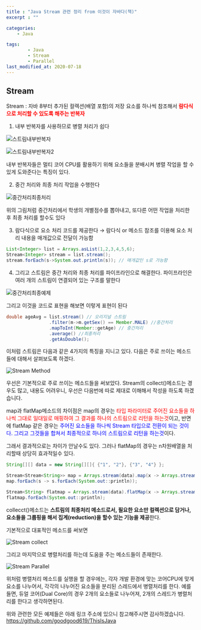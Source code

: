 ```yaml
---
title : "Java Stream 관련 정리 from 이것이 자바다(책)"
excerpt : ""

categories:
    - Java

tags:
        - Java
        - Stream
        - Parallel
last_modified_at: 2020-07-18
---
```


## Stream

Stream : 자바 8부터 추가된 컬렉션(배열 포함)의 저장 요소를 하나씩 참조해서 <span style = "color:red">**람다식으로 처리할 수 있도록 해주는 반복자**</span>

1. 내부 반복자를 사용하므로 병렬 처리가 쉽다

![스트림내부반복자](/assets/스트림내부반복자.png)

![스트림내부반복자2](/assets/스트림내부반복자2.png)

내부 반복자들은 멀티 코어 CPU를 활용하기 위해 요소들을 분배시켜 병렬 작업을 할 수있게 도와준다는 특징이 있다.

2.  중간 처리와 최종 처리 작업을 수행한다

![중간처리최종처리](/assets/중간처리최종처리.png)

위의 그림처럼 중간처리에서 학생의 개별점수를 뽑아내고, 또다른 어떤 작업을 처리한 후 최종 처리를 할수도 있다

3. 람다식으로 요소 처리 코드를 제공한다 → 람다식 or 메소드 참조를 이용해 요소 처리 내용을 매개값으로 전달이 가능함

```java
List<Integer> list = Arrays.asList(1,2,3,4,5,6);
Stream<Integer> stream = list.stream();
stream.forEach(s->System.out.println(s)); // 매개값인 s로 가능함
```

4. 그리고 스트림은 중간 처리와 최종 처리를 파이프라인으로 해결한다. 파이프라인은 여러 개의 스트림이 연결되어 있는 구조를 말한다

![중간처리최종예제](/assets/중간처리최종처리예제.png)

그리고 이것을 코드로 표현을 해보면 이렇게 표현이 된다

```java
double ageAvg = list.stream() // 오리지널 스트림
				.filter(m->m.getSex() == Member.MALE) //중간처리
				.mapToInt(Member::getAge) // 중간처리
			    .average() //최종처리
				.getAsDouble();

```

이처럼 스트림은 다음과 같은 4가지의 특징을 지니고 있다. 다음은 주로 쓰이는 메소드들에 대해서 살펴보도록 하겠다.

![Stream Method](/assets/스트림메소드.png)

우선은 기본적으로 주로 쓰이는 메소드들을 써보았다. Stream의 collect()메소드는 경우도 많고, 내용도 어려우니, 우선은 다음번에 따로 제대로 이해해서 작성을 하도록 하겠습니다. 

map과 flatMap메소드의 차이점은 map의 경우는 <span style="color:red">타입 파라미터로 주어진 요소들을 하나씩 그대로 일대일로 매핑하여 그 결과를 하나의 스트림으로 리턴을 하는것</span>이고, 반면에 flatMap 같은 경우는 <span style="color:blue">주어진 요소들을 하나씩 Stream<R> 타입으로 전환이 되는 것이다. 그리고 그것들을 합쳐서 최종적으로 하나의 스트림으로 리턴을 하는것</span>이다.

그래서 결과적으로는 차이가 안날수도 있다. 그러나 flatMap의 경우는 n차원배열을 처리할때 상당히 효과적일수 있다.

```java
String[][] data = new String[][]{ {"1", "2"}, {"3", "4"} };

Stream<Stream<String>> map = Arrays.stream(data).map(x -> Arrays.stream(x));
map.forEach(s -> s.forEach(System.out::println));

Stream<String> flatmap = Arrays.stream(data).flatMap(x -> Arrays.stream(x));
flatmap.forEach(System.out::println);
```

 

collecct()메소드는 **스트림의 최종처리 메소드로서, 필요한 요소만 컬렉션으로 담거나, 요소들을 그룹핑을 해서 집계(reduction)을 할수 있는 기능을 제공**한다.

기본적으로 대표적인 메소드를 써보면

![Stream collect](/assets/스트림콜렉트.png)

그리고 마지막으로 병렬처리를 하는데 도움을 주는 메소드들이 존재한다. 

![Stream Parallel](/assets/스트림병렬.png)

위처럼 병렬처리 메소드를 실행을 할 경우에는, 각자 개발 환경에 맞는 코어CPU에 맞게 요소를 나누어서, 각각의 나누어진 요소들을 분리된 스레드에서 병렬처리를 한다. 예를 들면, 듀얼 코어(Dual Core)의 경우 2개의 요소들로 나누어져, 2개의 스레드가 병렬처리를 한다고 생각하면된다.  

위와 관련한 모든 예제들은 아래 링크 주소에 있으니 참고해주시면 감사하겠습니다.  
<https://github.com/goodgood619/ThisIsJava>